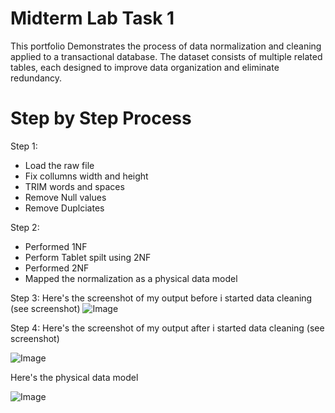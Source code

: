 # Midterm Lab Task 1
This portfolio Demonstrates the process of data normalization and cleaning applied to a transactional database. The dataset consists of multiple related tables, each designed to improve data organization and eliminate redundancy.
# Step by Step Process
Step 1:
* Load the raw file
* Fix collumns width and height
* TRIM words and spaces
* Remove Null values
* Remove Duplciates

Step 2:
* Performed 1NF
* Perform Tablet spilt using 2NF
* Performed 2NF
* Mapped the normalization as a physical data model


Step 3: Here's the screenshot of my output before i started data cleaning (see screenshot)
![Image](https://github.com/user-attachments/assets/64d59016-49ba-464d-86a9-723ad5859d8d)


Step 4: Here's the screenshot of my output after i started data cleaning (see screenshot)

![Image](https://github.com/user-attachments/assets/4abc2748-a9e1-4185-9354-b8d3ae37e91d)


Here's the physical data model

![Image](https://github.com/user-attachments/assets/2cb810e0-ad47-4d39-9041-16df06b9b8af)


